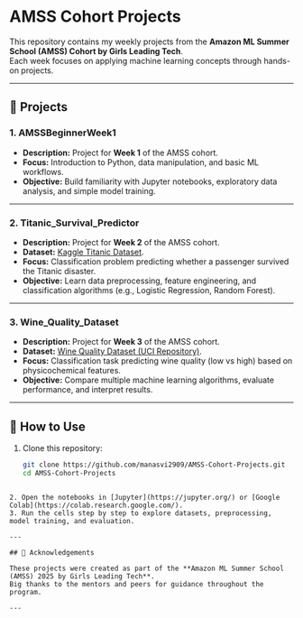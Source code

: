 
# AMSS Cohort Projects

This repository contains my weekly projects from the **Amazon ML Summer School (AMSS) Cohort by Girls Leading Tech**.  
Each week focuses on applying machine learning concepts through hands-on projects.

---

## 📂 Projects

### 1. AMSSBeginnerWeek1
- **Description:** Project for **Week 1** of the AMSS cohort.  
- **Focus:** Introduction to Python, data manipulation, and basic ML workflows.  
- **Objective:** Build familiarity with Jupyter notebooks, exploratory data analysis, and simple model training.

---

### 2. Titanic_Survival_Predictor
- **Description:** Project for **Week 2** of the AMSS cohort.  
- **Dataset:** [Kaggle Titanic Dataset](https://www.kaggle.com/c/titanic).  
- **Focus:** Classification problem predicting whether a passenger survived the Titanic disaster.  
- **Objective:** Learn data preprocessing, feature engineering, and classification algorithms (e.g., Logistic Regression, Random Forest).

---

### 3. Wine_Quality_Dataset
- **Description:** Project for **Week 3** of the AMSS cohort.  
- **Dataset:** [Wine Quality Dataset (UCI Repository)](https://archive.ics.uci.edu/ml/datasets/Wine+Quality).  
- **Focus:** Classification task predicting wine quality (low vs high) based on physicochemical features.  
- **Objective:** Compare multiple machine learning algorithms, evaluate performance, and interpret results.

---

## 🚀 How to Use
1. Clone this repository:
   ```bash
   git clone https://github.com/manasvi2909/AMSS-Cohort-Projects.git
   cd AMSS-Cohort-Projects
````

2. Open the notebooks in [Jupyter](https://jupyter.org/) or [Google Colab](https://colab.research.google.com/).
3. Run the cells step by step to explore datasets, preprocessing, model training, and evaluation.

---

## 📌 Acknowledgements

These projects were created as part of the **Amazon ML Summer School (AMSS) 2025 by Girls Leading Tech**.
Big thanks to the mentors and peers for guidance throughout the program.

---



